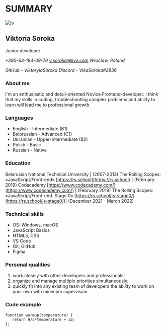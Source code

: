 # **SUMMARY**

![js](https://aws1.discourse-cdn.com/sitepoint/original/3X/b/5/b59a78e2ed76c705f3c0dcb300f3f222aefdcd99.png "JS")

## Viktoria Soroka

Junior developer

*+380-63-184-09-70*
*v.soroka@live.com*
*Wroclaw, Poland*

*GitHub - ViktoryiaSoroka*
*Discord - VikaSoroka#2836*

### **About me**

I'm an enthusiastic and detail-oriented Novice Frontend-developer. I think that my skills in coding, troubleshooting complex problems and ability to learn will lead me to professional growth.

### **Languages**

- English - Intermediate (B1)
- Belorussian - Advanced (C1)
- Ukrainian - Upper-Intermediate (B2)
- Polish - Basic
- Russian - Native

### **Education**

Belarusian National Technical University | (2007-2013)
The Rolling Scopes: «JavaScript/Front-end» [https://rs.school](https://rs.school) | (February 2019)
Codacademy [https://www.codecademy.com/](https://www.codecademy.com/) | (February 2019)
The Rolling Scopes: «JavaScript/Front-end. Stage 0» [https://rs.school/js-stage0/](https://rs.school/js-stage0/)| (December 2021 - March 2022)

### **Technical skills**

- OS: Windows, macOS
- JavaScript Basics
- HTML5, CSS
- VS Code
- Git, GitHub
- Figma

### **Personal qualities**

1. work closely with other developers and professionals;
2. organize and manage multiple priorities simultaneously;
3. quickly fit into any existing team of developers the ability to work on your own with minimum supervision.

### **Code example**

```
function warmup(temperature) {
   return 9/5*temperature + 32;
};
```
